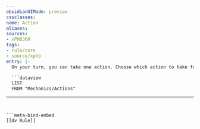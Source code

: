 ```yaml
---
obsidianUIMode: preview
cssclasses:
name: Action
aliases:
sources:
- xPHB360
tags:
- rule/core
- source/xphb
entry: |-
  On your turn, you can take one action. Choose which action to take from those below or from the special actions provided by your features. These actions are defined elsewhere in this glossary:

  ```dataview
  LIST
  FROM "Mechanics/Actions"
  ```
---
```


```meta-bind-embed
[[dv Rule]]
```